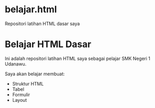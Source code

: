 # belajar.html
Repositori latihan HTML dasar saya
# Belajar HTML Dasar

Ini adalah repositori latihan HTML saya sebagai pelajar SMK Negeri 1 Udanawu.

Saya akan belajar membuat:
- Struktur HTML
- Tabel
- Formulir
- Layout

